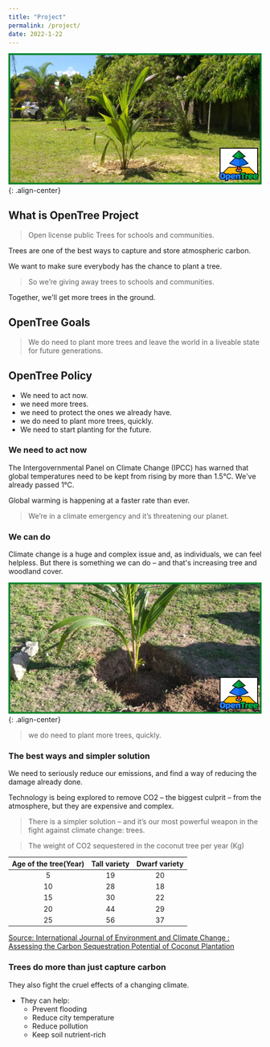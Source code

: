 ```yaml
---
title: "Project"
permalink: /project/
date: 2022-1-22
---
```

![OpenTree Collaboration & Influence](/assets/images/openTree008.png){: .align-center}

## What is OpenTree Project
> Open license public Trees for schools and communities.

Trees are one of the best ways to capture and store atmospheric carbon.

We want to make sure everybody has the chance to plant a tree.

> So we’re giving away trees to schools and communities. 

Together, we'll get more trees in the ground.

## OpenTree Goals
> We do need to plant more trees and leave the world in a liveable state for future generations.

## OpenTree Policy
- We need to act now.
- we need more trees.
- we need to protect the ones we already have.
- we do need to plant more trees, quickly.
- We need to start planting for the future.

### We need to act now
The Intergovernmental Panel on Climate Change (IPCC) has warned that global temperatures need to be kept from rising by more than 1.5°C. We've already passed 1°C.

Global warming is happening at a faster rate than ever. 

> We’re in a climate emergency and it’s threatening our planet.



### We can do
Climate change is a huge and complex issue and, as individuals, we can feel helpless. But there is something we can do – and that's increasing tree and woodland cover.

![OpenTree Collaboration & Influence](/assets/images/openTree010.png){: .align-center}

> we do need to plant more trees, quickly.

### The best ways and simpler solution
We need to seriously reduce our emissions, and find a way of reducing the damage already done.

Technology is being explored to remove CO2 – the biggest culprit – from the atmosphere, but they are expensive and complex.

> There is a simpler solution – and it’s our most powerful weapon in the fight against climate change: trees.

> The weight of CO2 sequestered in the coconut tree per year (Kg)

|Age of the tree(Year)|Tall variety|Dwarf variety|
|:---:|:---:|:---:|
|5|19|20|
|10|28|18|
|15|30|22|
|20|44|29|
|25|56|37|

[Source: International Journal of Environment and Climate Change : Assessing the Carbon Sequestration Potential of Coconut Plantation](https://journalijecc.com/index.php/IJECC/article/view/30345#:~:text=The%20C%20sequestration%20potential%20of,of%20carbon%20from%20the%20atmosphere.)

### Trees do more than just capture carbon
They also fight the cruel effects of a changing climate. 

- They can help:
  * Prevent flooding
  * Reduce city temperature
  * Reduce pollution
  * Keep soil nutrient-rich

